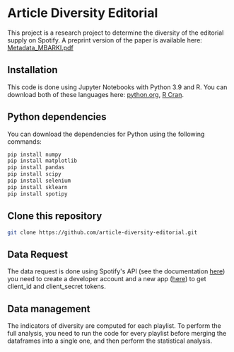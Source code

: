 # Article Diversity Editorial

This project is a research project to determine the diversity of the editorial supply on Spotify. A preprint version of the paper is available here: [Metadata_MBARKI.pdf](https://drive.google.com/file/d/17GTNHUWvcrBlrSDQ_HhUpA9ClPL6QtX0/view?usp=sharing)

## Installation

This code is done using Jupyter Notebooks with Python 3.9 and R. You can download both of these languages here: [python.org](https://www.python.org/downloads/release/python-3919/), [R Cran](https://cran.r-project.org/).

## Python dependencies

You can download the dependencies for Python using the following commands:

```bash
pip install numpy
pip install matplotlib
pip install pandas
pip install scipy
pip install selenium
pip install sklearn
pip install spotipy
```

## Clone this repository

```bash
git clone https://github.com/article-diversity-editorial.git
```

## Data Request

The data request is done using Spotify's API (see the documentation [here](https://developer.spotify.com/documentation/web-api)) you need to create a developer account and a new app ([here](https://developer.spotify.com/dashboard)) to get client_id and client_secret tokens.

## Data management

The indicators of diversity are computed for each playlist. To perform the full analysis, you need to run the code for every playlist before merging the dataframes into a single one, and then perform the statistical analysis.

